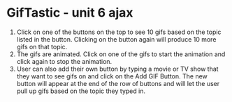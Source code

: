 # GifTastic - unit 6 ajax
1. Click on one of the buttons on the top to see 10 gifs based on the topic listed in the button. Clicking on the button again will produce 10 more gifs on that topic.
2. The gifs are animated. Click on one of the gifs to start the animation and click again to stop the animation.
3. User can also add their own button by typing a movie or TV show that they want to see gifs on and click on the Add GIF Button. The new button will appear at the end of the row of buttons and will let the user pull up gifs based on the topic they typed in.
